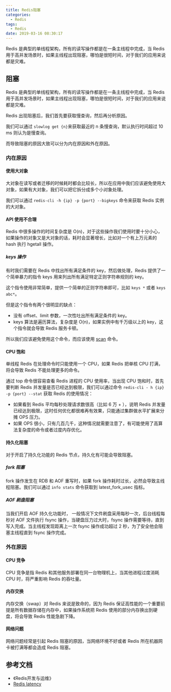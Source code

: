 ```yaml
---
title: Redis阻塞
categories:
  - Redis
tags:
  - Redis
date: 2019-03-16 08:30:17
---
```


Redis 是典型的单线程架构，所有的读写操作都是在一条主线程中完成，当 Redis 用于高并发场景时，如果主线程出现阻塞，哪怕是很短时间，对于我们的应用来说都是灾难。<!-- more -->

## 阻塞

Redis 是典型的单线程架构，所有的读写操作都是在一条主线程中完成，当 Redis 用于高并发场景时，如果主线程出现阻塞，哪怕是很短时间，对于我们的应用来说都是灾难。

Redis 出现阻塞后，我们首先要获取慢查询，然后再分析原因。

我们可以通过 ```slowlog get {n}```来获取最近的 n 条慢查询，默认执行时间超过 10 ms 则认为是慢查询。

而导致阻塞的原因大致可以分为内在原因和外在原因。

### 内在原因

#### 使用大对象

大对象在读写或者迁移的时候耗时都会比较长，所以在应用中我们应该避免使用大对象，如果有大对象，我们可以把它拆分成多个小对象处理。

我们可以通过 ```redis-cli -h {ip} -p {port} --bigkeys``` 命令来获取 Redis 实例的大对象。

#### API 使用不合理

Redis 中很多操作的时间复杂度是 O(n)，对于这些操作我们使用时要十分小心，如果操作的对象又是大对象的话，耗时会显著增长，比如对一个有上万元素的 hash 执行 hgetall 操作。

##### keys 操作

有时我们需要在 Redis 中找出所有满足条件的 key，然后做处理，Redis 提供了一个简单暴力的指令 keys 用来列出所有满足特定正则字符串规则的 key。

这个指令使用非常简单，提供一个简单的正则字符串即可，比如 ```keys *``` 或者 ```keys abc*```。

但是这个指令有两个很明显的缺点：

- 没有 offset、limit 参数，一次性吐出所有满足条件的 key。
- keys 算法是遍历算法，复杂度是 O(n)，如果实例中有千万级以上的 key，这个指令就会导致 Redis 服务卡顿。

所以我们应该避免使用这个命令，而应该使用 [scan](https://redis.io/commands/scan) 命令。


#### CPU 饱和

单线程 Redis 在处理命令时只能使用一个 CPU，如果 Redis 把单核 CPU 打满，将会导致 Redis 不能处理更多的命令。

通过 top 命令很容易查看 Redis 进程的 CPU 使用率，当出现 CPU 饱和时，首先要判断 Redis 并发量是否已经达到极限，我们可以通过命令 ```redis-cli - h {ip} -p {port} --stat``` 获取 Redis 的使用情况：

- 如果看到 Redis 平均每秒处理请求数很高（比如 6 万 + ），说明 Redis 并发量已经达到极限，这时任何优化都很难再有效果，只能通过集群做水平扩展来分摊 OPS 压力。
- 如果 OPS 很小，只有几百几千，这种情况就需要注意了，有可能使用了高算法复杂度的命令或者过度内存优化。

#### 持久化阻塞

对于开启了持久化功能的 Redis 节点，持久化有可能会导致阻塞。

##### fork 阻塞

fork 操作发生在 RDB 和 AOF 重写时，如果 fork 操作耗时过长，必然会导致主线程阻塞。我们可以通过 ```info stats``` 命令获取到 latest_fork_usec 指标。

##### AOF 刷盘阻塞

当我们开启 AOF 持久化功能时， 一般情况下文件刷盘采用每秒一次，后台线程每秒对 AOF 文件执行 fsync 操作，当硬盘压力过大时，fsync 操作需要等待，直到写入完成。当主线程发现距离上一次 fsync 操作成功超过 2 秒，为了安全他会阻塞主线程直到 fsync 操作完成。


### 外在原因

#### CPU 竞争

CPU 竞争是指 Redis 和其他服务部署在同一台物理机上，当其他进程过度消耗 CPU 时，将严重影响 Redis 的吞吐量。

#### 内存交换

内存交换（swap）对 Redis 来说是致命的，因为 Redis 保证高性能的一个重要前提是所有数据存储在内存中，如果操作系统把 Redis 使用的部分内存换出到硬盘，将会导致 Redis 性能急剧下降。

#### 网络问题

网络问题经常是引起 Redis 阻塞的原因，当网络环境不好或者 Redis 所在机器网卡被打满等都会造成 Redis 阻塞。



## 参考文档


- 《Redis开发与运维》
- [Redis latency](https://redis.io/topics/latency) 
